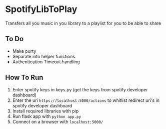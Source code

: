 # SpotifyLibToPlay
Transfers all you music in you library to a playlist for you to be able to share

## To Do ##
* Make purty
* Separate into helper functions
* Authentication Timeout handling

## How To Run ##
1. Enter spotify keys in keys.py (get the keys from spotify developer dashboard)
2. Enter the uri `https://localhost:5000/actions` to whitlist redirect uri's in spotify developer dashboard
3. Install required libraries with pip
4. Run flask app with `python app.py`
5. Connect on a browser with `localhost:5000/`
